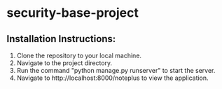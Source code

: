 # security-base-project

## Installation Instructions:

1. Clone the repository to your local machine.
2. Navigate to the project directory.
3. Run the command "python manage.py runserver" to start the server.
4. Navigate to http://localhost:8000/noteplus to view the application.
